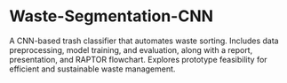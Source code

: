 # Waste-Segmentation-CNN
A CNN-based trash classifier that automates waste sorting. Includes data preprocessing, model training, and evaluation, along with a report, presentation, and RAPTOR flowchart. Explores prototype feasibility for efficient and sustainable waste management.
